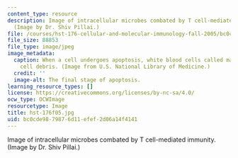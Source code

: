 ```yaml
---
content_type: resource
description: Image of intracellular microbes combated by T cell-mediated immunity.
  (Image by Dr. Shiv Pillai.)
file: /courses/hst-176-cellular-and-molecular-immunology-fall-2005/bc0cde9879876d11efef2d06a14f4141_hst-176f05.jpg
file_size: 88853
file_type: image/jpeg
image_metadata:
  caption: When a cell undergoes apoptosis, white blood cells called macrophages consume
    cell debris. (Image from U.S. National Library of Medicine.)
  credit: ''
  image-alt: The final stage of apoptosis.
learning_resource_types: []
license: https://creativecommons.org/licenses/by-nc-sa/4.0/
ocw_type: OCWImage
resourcetype: Image
title: hst-176f05.jpg
uid: bc0cde98-7987-6d11-efef-2d06a14f4141
---
```

Image of intracellular microbes combated by T cell-mediated immunity. (Image by Dr. Shiv Pillai.)